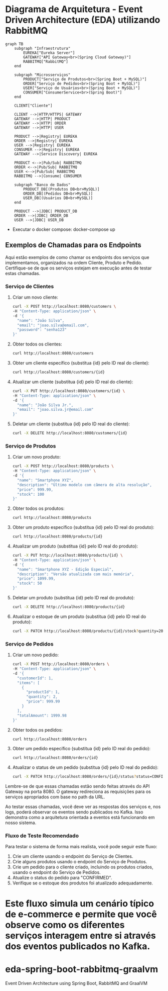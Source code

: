 # Diagrama de Arquitetura - Event Driven Architecture (EDA) utilizando RabbitMQ

```mermaid
graph TB
    subgraph "Infraestrutura"
        EUREKA["Eureka Server"]
        GATEWAY["API Gateway<br>(Spring Cloud Gateway)"]
        RABBITMQ["RabbitMQ"]
    end

    subgraph "Microsserviços"
        PRODUCT["Serviço de Produtos<br>(Spring Boot + MySQL)"]
        ORDER["Serviço de Pedidos<br>(Spring Boot + MySQL)"]
        USER["Serviço de Usuários<br>(Spring Boot + MySQL)"]
        CONSUMER["ConsumerService<br>(Spring Boot)"]
    end

    CLIENT["Cliente"]

    CLIENT -->|HTTP/HTTPS| GATEWAY
    GATEWAY -->|HTTP| PRODUCT
    GATEWAY -->|HTTP| ORDER
    GATEWAY -->|HTTP| USER

    PRODUCT -->|Registry| EUREKA
    ORDER -->|Registry| EUREKA
    USER -->|Registry| EUREKA
    CONSUMER -->|Registry| EUREKA
    GATEWAY -->|Service Discovery| EUREKA

    PRODUCT <-->|Pub/Sub| RABBITMQ
    ORDER <-->|Pub/Sub| RABBITMQ
    USER <-->|Pub/Sub| RABBITMQ
    RABBITMQ -->|Consume| CONSUMER

    subgraph "Banco de Dados"
        PRODUCT_DB[(Produtos DB<br>MySQL)]
        ORDER_DB[(Pedidos DB<br>MySQL)]
        USER_DB[(Usuários DB<br>MySQL)]
    end

    PRODUCT -->|JDBC| PRODUCT_DB
    ORDER -->|JDBC| ORDER_DB
    USER -->|JDBC| USER_DB
```

- Executar o docker compose: docker-compose up

## Exemplos de Chamadas para os Endpoints

Aqui estão exemplos de como chamar os endpoints dos serviços que implementamos, organizados na ordem Cliente, Produto e Pedido. Certifique-se de que os serviços estejam em execução antes de testar estas chamadas.

### Serviço de Clientes

1. Criar um novo cliente:
   ```bash
   curl -X POST http://localhost:8080/customers \
   -H "Content-Type: application/json" \
   -d '{
     "name": "João Silva",
     "email": "joao.silva@email.com",
     "password": "senha123"
   }'
   ```

2. Obter todos os clientes:
   ```bash
   curl http://localhost:8080/customers
   ```

3. Obter um cliente específico (substitua {id} pelo ID real do cliente):
   ```bash
   curl http://localhost:8080/customers/{id}
   ```

4. Atualizar um cliente (substitua {id} pelo ID real do cliente):
   ```bash
   curl -X PUT http://localhost:8080/customers/{id} \
   -H "Content-Type: application/json" \
   -d '{
     "name": "João Silva Jr.",
     "email": "joao.silva.jr@email.com"
   }'
   ```

5. Deletar um cliente (substitua {id} pelo ID real do cliente):
   ```bash
   curl -X DELETE http://localhost:8080/customers/{id}
   ```

### Serviço de Produtos

1. Criar um novo produto:
   ```bash
   curl -X POST http://localhost:8080/products \
   -H "Content-Type: application/json" \
   -d '{
     "name": "Smartphone XYZ",
     "description": "Último modelo com câmera de alta resolução",
     "price": 999.99,
     "stock": 100
   }'
   ```

2. Obter todos os produtos:
   ```bash
   curl http://localhost:8080/products
   ```

3. Obter um produto específico (substitua {id} pelo ID real do produto):
   ```bash
   curl http://localhost:8080/products/{id}
   ```

4. Atualizar um produto (substitua {id} pelo ID real do produto):
   ```bash
   curl -X PUT http://localhost:8080/products/{id} \
   -H "Content-Type: application/json" \
   -d '{
     "name": "Smartphone XYZ - Edição Especial",
     "description": "Versão atualizada com mais memória",
     "price": 1099.99,
     "stock": 50
   }'
   ```

5. Deletar um produto (substitua {id} pelo ID real do produto):
   ```bash
   curl -X DELETE http://localhost:8080/products/{id}
   ```

6. Atualizar o estoque de um produto (substitua {id} pelo ID real do produto):
   ```bash
   curl -X PATCH http://localhost:8080/products/{id}/stock?quantity=20
   ```

### Serviço de Pedidos

1. Criar um novo pedido:
   ```bash
   curl -X POST http://localhost:8080/orders \
   -H "Content-Type: application/json" \
   -d '{
     "customerId": 1,
     "items": [
       {
         "productId": 1,
         "quantity": 2,
         "price": 999.99
       }
     ],
     "totalAmount": 1999.98
   }'
   ```

2. Obter todos os pedidos:
   ```bash
   curl http://localhost:8080/orders
   ```

3. Obter um pedido específico (substitua {id} pelo ID real do pedido):
   ```bash
   curl http://localhost:8080/orders/{id}
   ```

4. Atualizar o status de um pedido (substitua {id} pelo ID real do pedido):
   ```bash
   curl -X PATCH http://localhost:8080/orders/{id}/status?status=CONFIRMED
   ```

Lembre-se de que essas chamadas estão sendo feitas através do API Gateway na porta 8080. O gateway redireciona as requisições para os serviços apropriados com base no path da URL.

Ao testar essas chamadas, você deve ver as respostas dos serviços e, nos logs, poderá observar os eventos sendo publicados no Kafka. Isso demonstra como a arquitetura orientada a eventos está funcionando em nosso sistema.

### Fluxo de Teste Recomendado

Para testar o sistema de forma mais realista, você pode seguir este fluxo:

1. Crie um cliente usando o endpoint do Serviço de Clientes.
2. Crie alguns produtos usando o endpoint do Serviço de Produtos.
3. Crie um pedido para o cliente criado, incluindo os produtos criados, usando o endpoint do Serviço de Pedidos.
4. Atualize o status do pedido para "CONFIRMED".
5. Verifique se o estoque dos produtos foi atualizado adequadamente.

Este fluxo simula um cenário típico de e-commerce e permite que você observe como os diferentes serviços interagem entre si através dos eventos publicados no Kafka.
=======
# eda-spring-boot-rabbitmq-graalvm
Event Driven Architecture using Spring Boot, RabbitMQ and GraalVM
